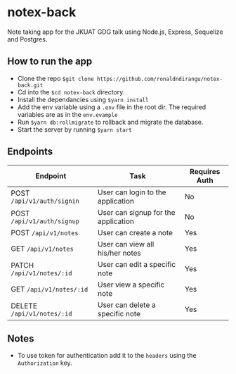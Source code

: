 # notex-back
Note taking app for the JKUAT GDG talk using Node.js, Express, Sequelize and Postgres.

## How to run the app
- Clone the repo `$git clone https://github.com/ronaldndirangu/notex-back.git`
- Cd into the `$cd notex-back` directory.
- Install the dependancies using `$yarn install`
- Add the env variable using a `.env` file in the root dir. The required variables are as in the `env.evample`
- Run `$yarn db:rollmigrate` to rollback and migrate the database.
- Start the server by running `$yarn start`

## Endpoints
Endpoint | Task | Requires Auth
------------ | ------------- | -----------
POST `/api/v1/auth/signin` | User can login to the application | No
POST `/api/v1/auth/signup` | User can signup for the application | No
POST `/api/v1/notes` | User can create a note | Yes
GET `/api/v1/notes` | User can view all his/her notes | Yes
PATCH `/api/v1/notes/:id` | User can edit a specific note | Yes
GET `/api/v1/notes/:id` | User view a specific note | Yes
DELETE `/api/v1/notes/:id` | User can delete a specific note | Yes

## Notes
- To use token for authentication add it to the `headers` using the `Authorization` key.
